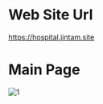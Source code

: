 # Web Site Url
<https://hospital.jintam.site>

# Main Page
![1](https://user-images.githubusercontent.com/64578367/226104937-a0c212ba-5344-4524-9dd3-598433653753.PNG)
